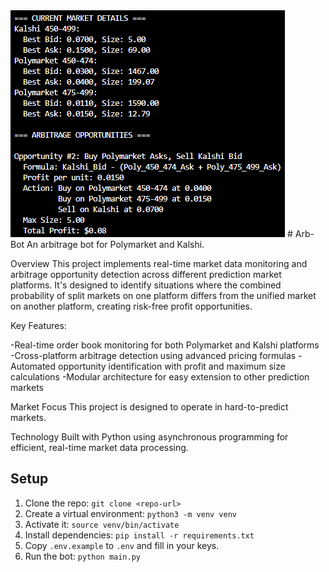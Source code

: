 <img src="assets\arbitrage_opportunities.png">
# Arb-Bot
An arbitrage bot for Polymarket and Kalshi.

Overview
This project implements real-time market data monitoring and arbitrage opportunity detection across different prediction market platforms. It's designed to identify situations where the combined probability of split markets on one platform differs from the unified market on another platform, creating risk-free profit opportunities.

Key Features:

-Real-time order book monitoring for both Polymarket and Kalshi platforms
-Cross-platform arbitrage detection using advanced pricing formulas
-Automated opportunity identification with profit and maximum size calculations
-Modular architecture for easy extension to other prediction markets

Market Focus
This project is designed to operate in hard-to-predict markets.

Technology
Built with Python using asynchronous programming for efficient, real-time market data processing.

## Setup
1. Clone the repo: `git clone <repo-url>`
2. Create a virtual environment: `python3 -m venv venv`
3. Activate it: `source venv/bin/activate`
4. Install dependencies: `pip install -r requirements.txt`
5. Copy `.env.example` to `.env` and fill in your keys.
6. Run the bot: `python main.py`